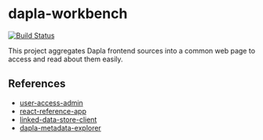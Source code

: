 # dapla-workbench
[![Build Status](https://dev.azure.com/statisticsnorway/Dapla/_apis/build/status/statisticsnorway.dapla-workbench?branchName=master)](https://dev.azure.com/statisticsnorway/Dapla/_build/latest?definitionId=20&branchName=master)

This project aggregates Dapla frontend sources into a common web page to access and read about them easily.

## References
* [user-access-admin](https://github.com/statisticsnorway/user-access-admin)
* [react-reference-app](https://github.com/statisticsnorway/react-reference-app)
* [linked-data-store-client](https://github.com/statisticsnorway/linked-data-store-client)
* [dapla-metadata-explorer](https://github.com/statisticsnorway/dapla-metadata-explorer)
